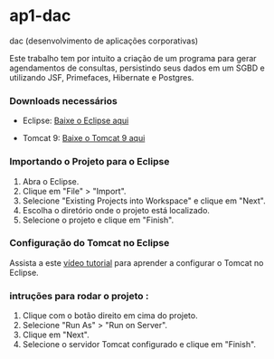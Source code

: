 # ap1-dac

dac (desenvolvimento de aplicações corporativas)

Este trabalho tem por intuito a criação de um programa para gerar agendamentos de
consultas, persistindo seus dados em um SGBD e utilizando JSF, Primefaces, Hibernate e
Postgres.


### Downloads necessários

- Eclipse: [Baixe o Eclipse aqui](https://www.eclipse.org/downloads/)

- Tomcat 9: [Baixe o Tomcat 9 aqui](https://tomcat.apache.org/download-90.cgi)

### Importando o Projeto para o Eclipse

1. Abra o Eclipse.
2. Clique em "File" > "Import".
3. Selecione "Existing Projects into Workspace" e clique em "Next".
4. Escolha o diretório onde o projeto está localizado.
5. Selecione o projeto e clique em "Finish".

### Configuração do Tomcat no Eclipse

Assista a este [vídeo tutorial](https://www.youtube.com/watch?v=GCc4ZQqnmVY) para aprender a configurar o Tomcat no Eclipse.

### intruções para rodar o projeto :

1. Clique com o botão direito em cima do projeto.
2. Selecione "Run As" > "Run on Server".
3. Clique em "Next".
4. Selecione o servidor Tomcat configurado e clique em "Finish".
